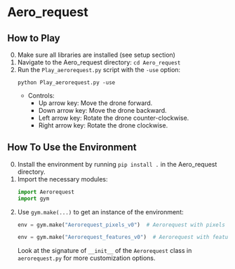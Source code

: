 # Aero_request

## How to Play

0. Make sure all libraries are installed (see setup section)
1. Navigate to the Aero_request directory: `cd Aero_request`
2. Run the `Play_aerorequest.py` script with the `-use` option:
    ```
    python Play_aerorequest.py -use
    ```
   - Controls:
     - Up arrow key: Move the drone forward.
     - Down arrow key: Move the drone backward.
     - Left arrow key: Rotate the drone counter-clockwise.
     - Right arrow key: Rotate the drone clockwise.

## How To Use the Environment

0. Install the environment by running `pip install .` in the Aero_request directory.
1. Import the necessary modules:
    ```python
    import Aerorequest
    import gym
    ```
2. Use `gym.make(...)` to get an instance of the environment:
    ```python
    env = gym.make("Aerorequest_pixels_v0")  # Aerorequest with pixels as the observation space
    ```
    ```python
    env = gym.make("Aerorequest_features_v0")  # Aerorequest with features as the observation space
    ```
    Look at the signature of `__init__` of the `Aerorequest` class in `aerorequest.py` for more customization options.
